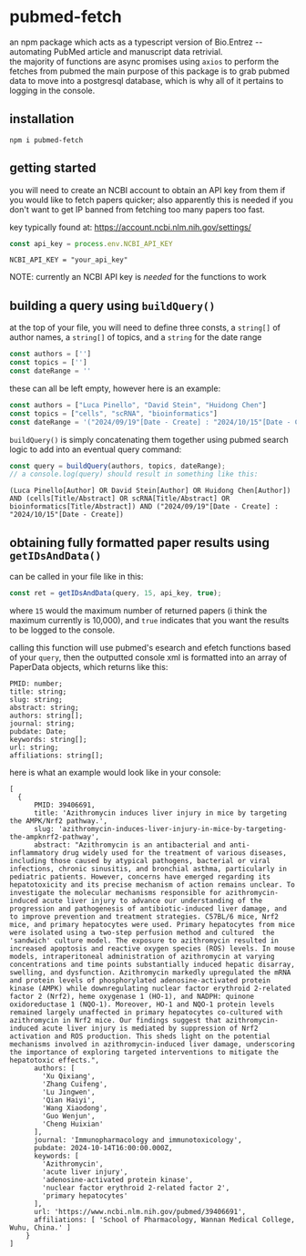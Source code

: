 # pubmed-fetch
an npm package which acts as a typescript version of Bio.Entrez -- automating PubMed article and manuscript data retrivial.  
the majority of functions are async promises using `axios` to perform the fetches from pubmed 
the main purpose of this package is to grab pubmed data to move into a postgresql database, which is why all of it pertains to logging in the console. 

## installation 

```
npm i pubmed-fetch
```

## getting started 

you will need to create an NCBI account to obtain an API key from them if you would like to fetch papers quicker; also apparently this is needed if you don't want to get IP banned from fetching too many papers too fast.

key typically found at: https://account.ncbi.nlm.nih.gov/settings/ 
```index.ts
const api_key = process.env.NCBI_API_KEY
```
```.env
NCBI_API_KEY = "your_api_key"
```
NOTE: currently an NCBI API key is *needed* for the functions to work 

## building a query using `buildQuery()`

at the top of your file, you will need to define three consts, a `string[]` of author names, a `string[]` of topics, and a `string` for the date range
```index.ts
const authors = ['']
const topics = ['']
const dateRange = ''
```
these can all be left empty, however here is an example: 
```index.ts
const authors = ["Luca Pinello", "David Stein", "Huidong Chen"]
const topics = ["cells", "scRNA", "bioinformatics"]
const dateRange = '("2024/09/19"[Date - Create] : "2024/10/15"[Date - Create])'
```

`buildQuery()` is simply concatenating them together using pubmed search logic to add into an eventual query command: 
```index.ts
const query = buildQuery(authors, topics, dateRange);
// a console.log(query) should result in something like this: 
```
`(Luca Pinello[Author] OR David Stein[Author] OR Huidong Chen[Author]) AND (cells[Title/Abstract] OR scRNA[Title/Abstract] OR bioinformatics[Title/Abstract]) AND ("2024/09/19"[Date - Create] : "2024/10/15"[Date - Create])`

## obtaining fully formatted paper results using `getIDsAndData()`
can be called in your file like in this: 
```index.ts
const ret = getIDsAndData(query, 15, api_key, true);
```
where `15` would the maximum number of returned papers (i think the maximum currently is 10,000), and `true` indicates that you want the results to be logged to the console. 

calling this function will use pubmed's esearch and efetch functions based of your `query`, then the outputted console xml is formatted into an array of PaperData objects, which returns like this: 
```
PMID: number;
title: string;
slug: string;
abstract: string;
authors: string[];
journal: string;
pubdate: Date;
keywords: string[];
url: string;
affiliations: string[];
```

here is what an example would look like in your console: 
```
[
  {
      PMID: 39406691,
      title: 'Azithromycin induces liver injury in mice by targeting the AMPK/Nrf2 pathway.',
      slug: 'azithromycin-induces-liver-injury-in-mice-by-targeting-the-ampknrf2-pathway',
      abstract: "Azithromycin is an antibacterial and anti-inflammatory drug widely used for the treatment of various diseases, including those caused by atypical pathogens, bacterial or viral infections, chronic sinusitis, and bronchial asthma, particularly in pediatric patients. However, concerns have emerged regarding its hepatotoxicity and its precise mechanism of action remains unclear. To investigate the molecular mechanisms responsible for azithromycin-induced acute liver injury to advance our understanding of the progression and pathogenesis of antibiotic-induced liver damage, and to improve prevention and treatment strategies. C57BL/6 mice, Nrf2 mice, and primary hepatocytes were used. Primary hepatocytes from mice were isolated using a two-step perfusion method and cultured  the 'sandwich' culture model. The exposure to azithromycin resulted in increased apoptosis and reactive oxygen species (ROS) levels. In mouse models, intraperitoneal administration of azithromycin at varying concentrations and time points substantially induced hepatic disarray, swelling, and dysfunction. Azithromycin markedly upregulated the mRNA and protein levels of phosphorylated adenosine-activated protein kinase (AMPK) while downregulating nuclear factor erythroid 2-related factor 2 (Nrf2), heme oxygenase 1 (HO-1), and NADPH: quinone oxidoreductase 1 (NQO-1). Moreover, HO-1 and NQO-1 protein levels remained largely unaffected in primary hepatocytes co-cultured with azithromycin in Nrf2 mice. Our findings suggest that azithromycin-induced acute liver injury is mediated by suppression of Nrf2 activation and ROS production. This sheds light on the potential mechanisms involved in azithromycin-induced liver damage, underscoring the importance of exploring targeted interventions to mitigate the hepatotoxic effects.",
      authors: [
        'Xu Qixiang',
        'Zhang Cuifeng',
        'Lu Jingwen',
        'Qian Haiyi',
        'Wang Xiaodong',
        'Guo Wenjun',
        'Cheng Huixian'
      ],
      journal: 'Immunopharmacology and immunotoxicology',
      pubdate: 2024-10-14T16:00:00.000Z,
      keywords: [
        'Azithromycin',
        'acute liver injury',
        'adenosine-activated protein kinase',
        'nuclear factor erythroid 2-related factor 2',
        'primary hepatocytes'
      ],
      url: 'https://www.ncbi.nlm.nih.gov/pubmed/39406691',
      affiliations: [ 'School of Pharmacology, Wannan Medical College, Wuhu, China.' ]
    }
]
```

